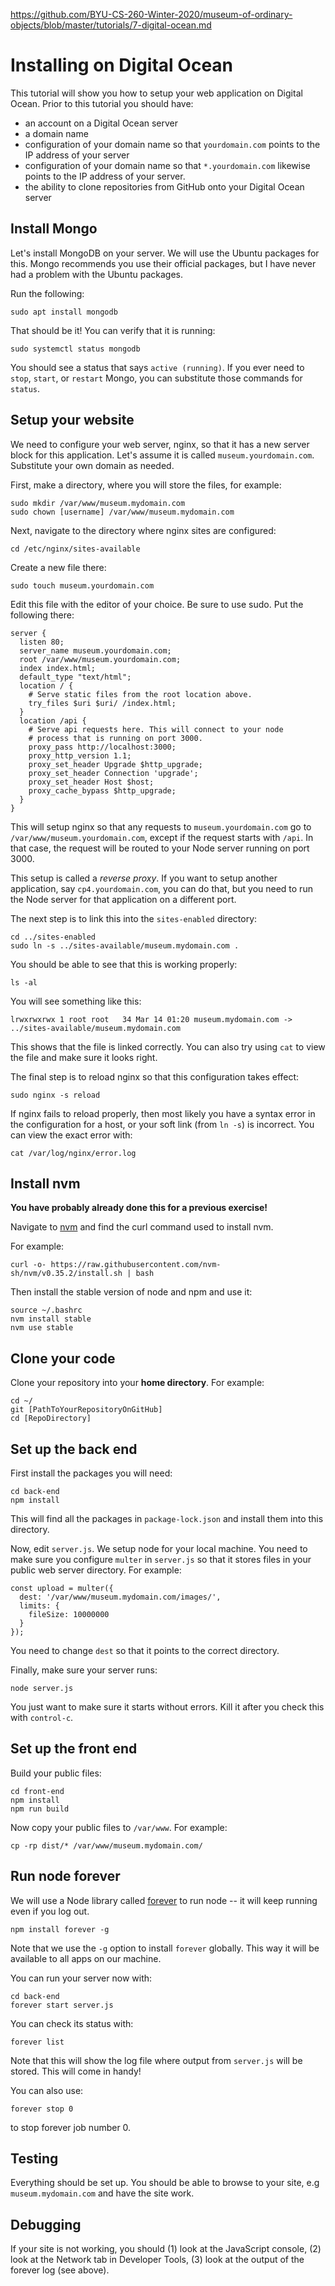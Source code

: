 https://github.com/BYU-CS-260-Winter-2020/museum-of-ordinary-objects/blob/master/tutorials/7-digital-ocean.md

# Installing on Digital Ocean

This tutorial will show you how to setup your web application on Digital Ocean.
Prior to this tutorial you should have:

- an account on a Digital Ocean server
- a domain name
- configuration of your domain name so that `yourdomain.com` points to the IP address of your server
- configuration of your domain name so that `*.yourdomain.com` likewise points to the IP address of your server.
- the ability to clone repositories from GitHub onto your Digital Ocean server

## Install Mongo

Let's install MongoDB on your server. We will use the Ubuntu packages for this.
Mongo recommends you use their official packages, but I have never had a problem
with the Ubuntu packages.

Run the following:

```
sudo apt install mongodb
```

That should be it! You can verify that it is running:

```
sudo systemctl status mongodb
```

You should see a status that says `active (running)`. If you ever need to
`stop`, `start`, or `restart` Mongo, you can substitute those commands for
`status`.

## Setup your website

We need to configure your web server, nginx, so that it has a new server block
for this application. Let's assume it is called `museum.yourdomain.com`.
Substitute your own domain as needed.

First, make a directory, where you will store the files, for example:

```
sudo mkdir /var/www/museum.mydomain.com
sudo chown [username] /var/www/museum.mydomain.com
```

Next, navigate to the directory where nginx sites are configured:

```
cd /etc/nginx/sites-available
```

Create a new file there:

```
sudo touch museum.yourdomain.com
```

Edit this file with the editor of your choice. Be sure to use sudo. Put the
following there:

```
server {
  listen 80;
  server_name museum.yourdomain.com;
  root /var/www/museum.yourdomain.com;
  index index.html;
  default_type "text/html";
  location / {
    # Serve static files from the root location above.
    try_files $uri $uri/ /index.html;
  }
  location /api {
    # Serve api requests here. This will connect to your node
    # process that is running on port 3000.
    proxy_pass http://localhost:3000;
    proxy_http_version 1.1;
    proxy_set_header Upgrade $http_upgrade;
    proxy_set_header Connection 'upgrade';
    proxy_set_header Host $host;
    proxy_cache_bypass $http_upgrade;
  }
}
```

This will setup nginx so that any requests to `museum.yourdomain.com` go to
`/var/www/museum.yourdomain.com`, except if the request starts with `/api`. In
that case, the request will be routed to your Node server running on port 3000.

This setup is called a _reverse proxy_. If you want to setup another
application, say `cp4.yourdomain.com`, you can do that, but you need to run the
Node server for that application on a different port.

The next step is to link this into the `sites-enabled` directory:

```
cd ../sites-enabled
sudo ln -s ../sites-available/museum.mydomain.com .
```

You should be able to see that this is working properly:

```
ls -al
```

You will see something like this:

```
lrwxrwxrwx 1 root root   34 Mar 14 01:20 museum.mydomain.com -> ../sites-available/museum.mydomain.com
```

This shows that the file is linked correctly. You can also try using `cat` to
view the file and make sure it looks right.

The final step is to reload nginx so that this configuration takes effect:

```
sudo nginx -s reload
```

If nginx fails to reload properly, then most likely you have a syntax error in
the configuration for a host, or your soft link (from `ln -s`) is incorrect. You
can view the exact error with:

```
cat /var/log/nginx/error.log
```

## Install nvm

**You have probably already done this for a previous exercise!**

Navigate to [nvm](https://github.com/creationix/nvm) and find the curl command used to install nvm.

For example:

```
curl -o- https://raw.githubusercontent.com/nvm-sh/nvm/v0.35.2/install.sh | bash
```

Then install the stable version of node and npm and use it:

```
source ~/.bashrc
nvm install stable
nvm use stable
```

## Clone your code

Clone your repository into your **home directory**. For example:

```
cd ~/
git [PathToYourRepositoryOnGitHub]
cd [RepoDirectory]
```

## Set up the back end

First install the packages you will need:

```
cd back-end
npm install
```

This will find all the packages in `package-lock.json` and install them into
this directory.

Now, edit `server.js`. We setup node for your local machine. You need to make sure you configure
`multer` in `server.js` so that it stores files in your public web server directory. For example:

```
const upload = multer({
  dest: '/var/www/museum.mydomain.com/images/',
  limits: {
    fileSize: 10000000
  }
});
```

You need to change `dest` so that it points to the correct directory.


Finally, make sure your server runs:

```
node server.js
```

You just want to make sure it starts without errors. Kill it after you check
this with `control-c`.

## Set up the front end

Build your public files:

```
cd front-end
npm install
npm run build
```

Now copy your public files to `/var/www`. For example:

```
cp -rp dist/* /var/www/museum.mydomain.com/
```

## Run node forever

We will use a Node library called
[forever](https://github.com/foreverjs/forever) to run node -- it will keep
running even if you log out.

```
npm install forever -g
```

Note that we use the `-g` option to install `forever` globally. This way it will
be available to all apps on our machine.

You can run your server now with:

```
cd back-end
forever start server.js
```

You can check its status with:

```
forever list
```

Note that this will show the log file where output from `server.js` will be
stored. This will come in handy!

You can also use:

```
forever stop 0
```

to stop forever job number 0.

## Testing

Everything should be set up. You should be able to browse to your site, e.g
`museum.mydomain.com` and have the site work.

## Debugging

If your site is not working, you should (1) look at the JavaScript console, (2)
look at the Network tab in Developer Tools, (3) look at the output of the
forever log (see above).
